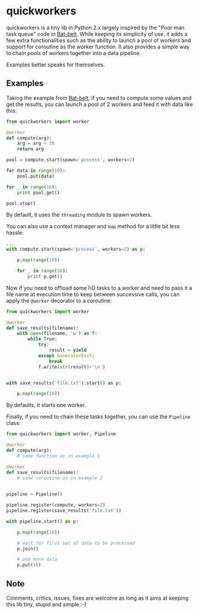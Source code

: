 # quickworkers
quickworkers is a tiny lib in Python 2.x largely inspired by the "Poor man task queue" code in [Bat-belt](https://github.com/sametmax/Bat-belt). While keeping its simplicity of use, it adds a few extra  functionalities such as the ability to launch a pool of workers and support for coroutine as the worker function. It also provides a simple way to chain pools of workers together into a data pipeline. 

Examples better speaks for themselves.

## Examples

Taking the example from [Bat-belt](https://github.com/sametmax/Bat-belt), if you need to compute some values and get the results, you can launch a pool of 2 workers and feed it with data like this:

```python
from quickworkers import worker

@worker
def compute(arg):
    arg = arg + 10
    return arg

pool = compute.start(spawn='process', workers=2)

for data in range(10):
    pool.put(data)

for _ in range(10):
    print pool.get()

pool.stop()
```
By default, it uses the `threading` module to spawn workers.

You can also use a context manager and `map` method for a little bit less hassle:

```python
...
with compute.start(spawn='process', workers=2) as p:

    p.map(range(10))

    for _ in range(10):
        print p.get()
```

Now if you need to offload some I\O tasks to a worker and need to pass it a file name at execution time to keep between successive calls, you can apply the `@worker` decorator to a coroutine:

```python
from quickworkers import worker

@worker
def save_results(filename):
    with open(filename, 'w') as f:
        while True:
            try:
                result = yield
            except GeneratorExit:
                break
            f.write(str(result)+'\n')


with save_results('file.txt').start() as p:

    p.map(range(10))
```

By defaults, it starts one worker.

Finally, if you need to chain these tasks together, you can use the `Pipeline` class:

```python
from quickworkers import worker, Pipeline

@worker
def compute(arg):
    # same function as in example 1

@worker
def save_results(filename):
    # same coroutine as in example 2

    
pipeline = Pipeline()

pipeline.register(compute, workers=2)
pipeline.register(save_results('file.txt'))

with pipeline.start() as p:

    p.map(range(10))

    # wait for first set of data to be processed    
    p.join()

    # add more data
    p.put(10)
```

## Note
Comments, critics, issues, fixes are welcome as long as it aims at keeping this lib tiny, stupid and simple :-)
